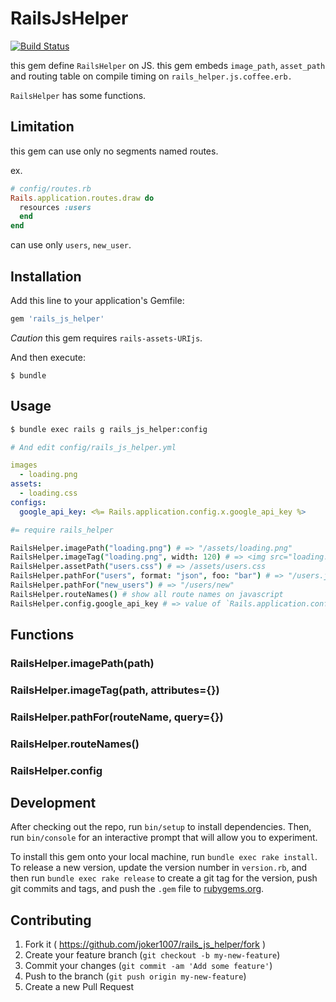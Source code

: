 # RailsJsHelper
[![Build Status](https://travis-ci.org/joker1007/rails_js_helper.svg)](https://travis-ci.org/joker1007/rails_js_helper)

this gem define `RailsHelper` on JS.
this gem embeds `image_path`, `asset_path` and routing table on compile timing on `rails_helper.js.coffee.erb.`

`RailsHelper` has some functions.


## Limitation
this gem can use only no segments named routes.

ex.

```ruby
# config/routes.rb
Rails.application.routes.draw do
  resources :users
  end
end
```

can use only `users`, `new_user`.

## Installation

Add this line to your application's Gemfile:

```ruby
gem 'rails_js_helper'
```

*Caution* this gem requires `rails-assets-URIjs`.

And then execute:

    $ bundle

## Usage

```sh
$ bundle exec rails g rails_js_helper:config

# And edit config/rails_js_helper.yml
```

```yml
images
  - loading.png
assets:
  - loading.css
configs:
  google_api_key: <%= Rails.application.config.x.google_api_key %>
```

```coffee
#= require rails_helper

RailsHelper.imagePath("loading.png") # => "/assets/loading.png"
RailsHelper.imageTag("loading.png", width: 120) # => <img src="loading.png" width="120">
RailsHelper.assetPath("users.css") # => /assets/users.css
RailsHelper.pathFor("users", format: "json", foo: "bar") # => "/users.json?foo=bar"
RailsHelper.pathFor("new_users") # => "/users/new"
RailsHelper.routeNames() # show all route names on javascript
RailsHelper.config.google_api_key # => value of `Rails.application.config.x.google_api_key`
```

## Functions

### RailsHelper.imagePath(path)
### RailsHelper.imageTag(path, attributes={})
### RailsHelper.pathFor(routeName, query={})
### RailsHelper.routeNames()
### RailsHelper.config

## Development

After checking out the repo, run `bin/setup` to install dependencies. Then, run `bin/console` for an interactive prompt that will allow you to experiment.

To install this gem onto your local machine, run `bundle exec rake install`. To release a new version, update the version number in `version.rb`, and then run `bundle exec rake release` to create a git tag for the version, push git commits and tags, and push the `.gem` file to [rubygems.org](https://rubygems.org).

## Contributing

1. Fork it ( https://github.com/joker1007/rails_js_helper/fork )
2. Create your feature branch (`git checkout -b my-new-feature`)
3. Commit your changes (`git commit -am 'Add some feature'`)
4. Push to the branch (`git push origin my-new-feature`)
5. Create a new Pull Request
